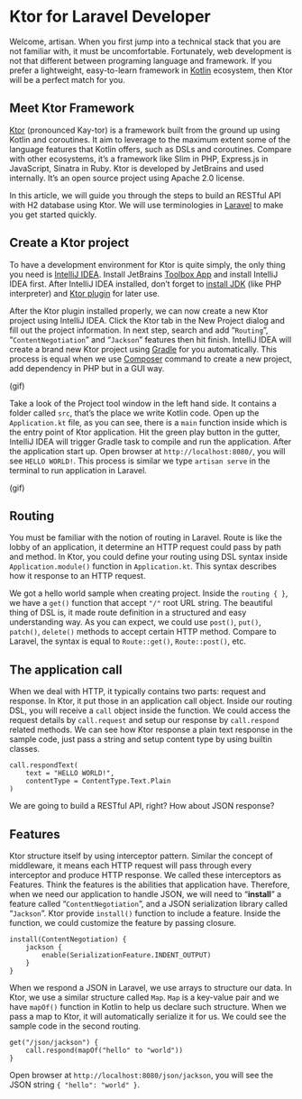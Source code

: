 # Ktor for Laravel Developer

Welcome, artisan. When you first jump into a technical stack that you are not familiar with, it must be uncomfortable. Fortunately, web development is not that different between programing language and framework. If you prefer a lightweight, easy-to-learn framework in [Kotlin](https://kotlinlang.org/) ecosystem, then Ktor will be a perfect match for you.

## Meet Ktor Framework

[Ktor](https://ktor.io/) (pronounced Kay-tor) is a framework built from the ground up using Kotlin and coroutines. It aim to leverage to the maximum extent some of the language features that Kotlin offers, such as DSLs and coroutines. Compare with other ecosystems, it’s a framework like Slim in PHP, Express.js in JavaScript, Sinatra in Ruby. Ktor is developed by JetBrains and used internally. It’s an open source project using Apache 2.0 license.

In this article, we will guide you through the steps to build an RESTful API with H2 database using Ktor. We will use terminologies in [Laravel](https://laravel.com/) to make you get started quickly.

## Create a Ktor project

To have a development environment for Ktor is quite simply, the only thing you need is [IntelliJ IDEA](https://www.jetbrains.com/idea/). Install JetBrains [Toolbox App](https://www.jetbrains.com/toolbox-app/) and install IntelliJ IDEA first. After IntelliJ IDEA installed, don’t forget to [install JDK](https://www.jetbrains.com/help/idea/sdk.html) (like PHP interpreter) and [Ktor plugin](https://plugins.jetbrains.com/plugin/16008-ktor) for later use.

After the Ktor plugin installed properly, we can now create a new Ktor project using IntelliJ IDEA. Click the Ktor tab in the New Project dialog and fill out the project information. In next step, search and add “`Routing`”, “`ContentNegotiation`” and “`Jackson`” features then hit finish. IntelliJ IDEA will create a brand new Ktor project using [Gradle](https://www.jetbrains.com/help/idea/gradle.html) for you automatically. This process is equal when we use [Composer](https://getcomposer.org/) command to create a new project, add dependency in PHP but in a GUI way.

(gif)

Take a look of the Project tool window in the left hand side. It contains a folder called `src`, that’s the place we write Kotlin code. Open up the `Application.kt` file, as you can see, there is a `main` function inside which is the entry point of Ktor application. Hit the green play button in the gutter, IntelliJ IDEA will trigger Gradle task to compile and run the application. After the application start up. Open browser at `http://localhost:8080/`, you will see `HELLO WORLD!`. This process is similar we type `artisan serve` in the terminal to run application in Laravel.

(gif)

## Routing

You must be familiar with the notion of routing in Laravel. Route is like the lobby of an application, it determine an HTTP request could pass by path and method. In Ktor, you could define your routing using DSL syntax inside `Application.module()` function in `Application.kt`. This syntax describes how it response to an HTTP request.

We got a hello world sample when creating project. Inside the `routing { }`, we have a `get()` function that accept `"/"` root URL string. The beautiful thing of DSL is, it made route definition in a structured and easy understanding way. As you can expect, we could use `post()`, `put()`, `patch()`, `delete()` methods to accept certain HTTP method. Compare to Laravel, the syntax is equal to `Route::get()`, `Route::post()`, etc.

## The application call

When we deal with HTTP, it typically contains two parts: request and response. In Ktor, it put those in an application call object. Inside our routing DSL, you will receive a `call` object inside the function. We could access the request details by `call.request` and setup our response by `call.respond` related methods. We can see how Ktor response a plain text response in the sample code, just pass a string and setup content type by using builtin classes.

```
call.respondText(
    text = "HELLO WORLD!",
    contentType = ContentType.Text.Plain
)
```

We are going to build a RESTful API, right? How about JSON response?

## Features

Ktor structure itself by using interceptor pattern. Similar the concept of middleware, it means each HTTP request will pass through every interceptor and produce HTTP response. We called these interceptors as Features. Think the features is the abilities that application have. Therefore, when we need our application to handle JSON, we will need to “**install**” a feature called “`ContentNegotiation`”, and a JSON serialization library called “`Jackson`”. Ktor provide `install()` function to include a feature. Inside the function, we could customize the feature by passing closure.

```
install(ContentNegotiation) {
    jackson {
        enable(SerializationFeature.INDENT_OUTPUT)
    }
}
```

When we respond a JSON in Laravel, we use arrays to structure our data. In Ktor, we use a similar structure called `Map`. `Map` is a key-value pair and we have `mapOf()` function in Kotlin to help us declare such structure. When we pass a map to Ktor, it will automatically serialize it for us. We could see the sample code in the second routing.

```
get("/json/jackson") {
    call.respond(mapOf("hello" to "world"))
}
```

Open browser at `http://localhost:8080/json/jackson`, you will see the JSON string `{ "hello": "world" }`.
